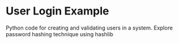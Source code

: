 # User Login Example
Python code for creating and validating users in a system.
Explore password hashing technique using hashlib
